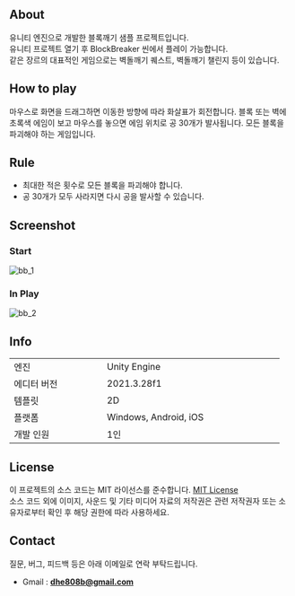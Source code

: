<!-- https://github.com/Amerikanu -->

## About

유니티 엔진으로 개발한 블록깨기 샘플 프로젝트입니다.
<br>
유니티 프로젝트 열기 후 BlockBreaker 씬에서 플레이 가능합니다.
<br>
같은 장르의 대표적인 게임으로는 벽돌깨기 퀘스트, 벽돌깨기 챌린지 등이 있습니다.

## How to play

마우스로 화면을 드래그하면 이동한 방향에 따라 화살표가 회전합니다. 블록 또는 벽에 초록색 에임이 보고 마우스를 놓으면 에임 위치로 공 30개가 발사됩니다. 모든 블록을 파괴해야 하는 게임입니다.

## Rule

- 최대한 적은 횟수로 모든 블록을 파괴해야 합니다.
- 공 30개가 모두 사라지면 다시 공을 발사할 수 있습니다.

## Screenshot

### Start

![bb_1](https://github.com/TereaGreen/BlockBreaker/assets/80702114/aac44213-96a6-4b7f-ae08-2d11b421c001)

### In Play

![bb_2](https://github.com/TereaGreen/BlockBreaker/assets/80702114/db7b0560-fcea-4bba-b940-ea4dced17739)

## Info

<table>
    <tr>
        <td width="150">엔진</td>
        <td width="300">Unity Engine</td>
    </tr>
    <tr>
        <td>에디터 버전</td>
        <td>2021.3.28f1</td>
    </tr>
    <tr>
        <td>템플릿</td>
        <td>2D</td>
    </tr>
    <tr>
        <td>플랫폼</td>
        <td>Windows, Android, iOS</td>
    </tr>
    <tr>
        <td>개발 인원</td>
        <td>1인</td>
    </tr>
</table>

## License

이 프로젝트의 소스 코드는 MIT 라이선스를 준수합니다. <a href="https://en.wikipedia.org/wiki/MIT_License">MIT License</a>
<br>
소스 코드 외에 이미지, 사운드 및 기타 미디어 자료의 저작권은 관련 저작권자 또는 소유자로부터 확인 후 해당 권한에 따라 사용하세요.

## Contact

질문, 버그, 피드백 등은 아래 이메일로 연락 부탁드립니다.
<br>
- Gmail : <b>dhe808b@gmail.com</b>
